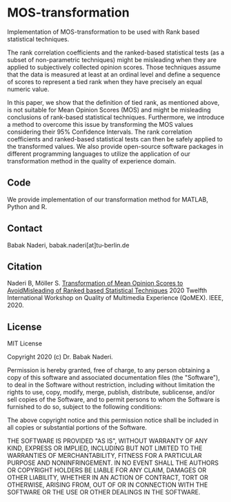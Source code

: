 # MOS-transformation
Implementation of MOS-transformation to be used with Rank based statistical techniques.

The rank correlation coefficients and the ranked-based statistical tests (as a subset of non-parametric techniques) might 
be misleading when they are applied to subjectively collected opinion scores. Those techniques assume that the data is 
measured at least at an ordinal level and define a sequence of scores to represent a tied rank when they have precisely 
an equal numeric value.

In this paper, we show that the definition of tied rank, as mentioned above, is not suitable for Mean Opinion Scores 
(MOS) and might be misleading conclusions of rank-based statistical techniques. Furthermore, we introduce a method to 
overcome this issue by transforming the MOS values considering their 95% Confidence Intervals. The rank correlation 
coefficients and ranked-based statistical tests can then be safely applied to the transformed values. We also provide 
open-source software packages in different programming languages to utilize the application of our transformation method 
in the quality of experience domain.

## Code
We provide implementation of our transformation method for MATLAB, Python and R.

## Contact

Babak Naderi, babak.naderi[at]tu-berlin.de

## Citation
Naderi B, Möller S. [Transformation of Mean Opinion Scores to AvoidMisleading of Ranked based Statistical Techniques](https://arxiv) 
2020 Twelfth International Workshop on Quality of Multimedia Experience (QoMEX). IEEE, 2020.


## License
MIT License

Copyright 2020 (c) Dr. Babak Naderi.

Permission is hereby granted, free of charge, to any person obtaining a copy of this software and associated documentation files (the "Software"), to deal in the Software without restriction, including without limitation the rights to use, copy, modify, merge, publish, distribute, sublicense, and/or sell copies of the Software, and to permit persons to whom the Software is furnished to do so, subject to the following conditions:

The above copyright notice and this permission notice shall be included in all copies or substantial portions of the Software.

THE SOFTWARE IS PROVIDED "AS IS", WITHOUT WARRANTY OF ANY KIND, EXPRESS OR IMPLIED, INCLUDING BUT NOT LIMITED TO THE WARRANTIES OF MERCHANTABILITY, FITNESS FOR A PARTICULAR PURPOSE AND NONINFRINGEMENT. IN NO EVENT SHALL THE AUTHORS OR COPYRIGHT HOLDERS BE LIABLE FOR ANY CLAIM, DAMAGES OR OTHER LIABILITY, WHETHER IN AN ACTION OF CONTRACT, TORT OR OTHERWISE, ARISING FROM, OUT OF OR IN CONNECTION WITH THE SOFTWARE OR THE USE OR OTHER DEALINGS IN THE SOFTWARE.